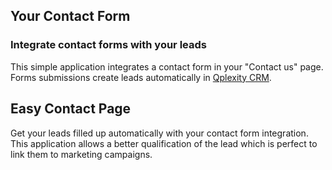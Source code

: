 Your Contact Form
-----------------

### Integrate contact forms with your leads

This simple application integrates a contact form in your "Contact us" page.
Forms submissions create leads automatically in <a href="https://www.Qplexity.com/app/crm">Qplexity CRM</a>.

Easy Contact Page
-----------------

Get your leads filled up automatically with your contact form integration. This
application allows a better qualification of the lead which is perfect to link
them to marketing campaigns.

